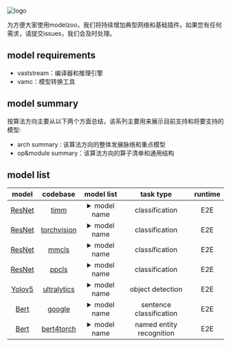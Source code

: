 ![logo](./images/logo.png)


为方便大家使用modelzoo，我们将持续增加典型网络和基础插件。如果您有任何需求，请提交issues，我们会及时处理。

## model requirements

- vaststream：编译器和推理引擎
- vamc：模型转换工具

## model summary

按算法方向主要从以下两个方面总结，该系列主要用来展示目前支持和将要支持的模型:

- arch summary : 该算法方向的整体发展脉络和重点模型
- op&module summary：该算法方向的算子清单和通用结构


## model list

|                       model                       |                                           codebase                                            |                                                                                                                                                                                                                                                                                                                                                                                                                model list                                                                                                                                                                                                                                                                                                                                                                                                                |        task type         | runtime |
| :-----------------------------------------------: | :-------------------------------------------------------------------------------------------: | :--------------------------------------------------------------------------------------------------------------------------------------------------------------------------------------------------------------------------------------------------------------------------------------------------------------------------------------------------------------------------------------------------------------------------------------------------------------------------------------------------------------------------------------------------------------------------------------------------------------------------------------------------------------------------------------------------------------------------------------------------------------------------------------------------------------------------------------: | :----------------------: | :-----: |
|    [ResNet](./classification/resnet/README.md)    |  [timm](https://github.com/rwightman/pytorch-image-models/blob/v0.6.5/timm/models/resnet.py)  | <details> <summary>model name</summary><ul><li align="left">resnet18</li><li align="left">resnet26</li><li align="left">resnet34</li><li align="left">resnet50</li><li align="left">resnet101</li><li align="left">resnet152</li><li align="left">gluon_resnet18_v1b</li><li align="left">gluon_resnet34_v1b</li><li align="left">gluon_resnet50_v1b</li><li align="left">gluon_resnet50_v1c</li><li align="left">gluon_resnet50_v1d</li><li align="left">gluon_resnet50_v1s</li><li align="left">gluon_resnet101_v1b</li><li align="left">gluon_resnet101_v1c</li><li align="left">gluon_resnet101_v1d</li><li align="left">gluon_resnet101_v1s</li><li align="left">gluon_resnet152_v1b</li><li align="left">gluon_resnet152_v1c</li><li align="left">gluon_resnet152_v1d</li><li align="left">gluon_resnet152_v1s</li></ul></details> |      classification      |   E2E   |
|    [ResNet](./classification/resnet/README.md)    |   [torchvision](https://github.com/pytorch/vision/blob/v0.9.0/torchvision/models/resnet.py)   |                                                                                                                                                                                                                                                                                                            <details> <summary>model name</summary><ul><li align="left">resnet18</li><li align="left">resnet34</li><li align="left">resnet50</li><li align="left">resnet101</li><li align="left">resnet152</li></ul></details>                                                                                                                                                                                                                                                                                                            |      classification      |   E2E   |
|    [ResNet](./classification/resnet/README.md)    | [mmcls](https://github.com/open-mmlab/mmclassification/blob/v0.23.2/configs/resnet/README.md) |                                                                                                                                                                                                                                                                                                            <details> <summary>model name</summary><ul><li align="left">resnet18</li><li align="left">resnet34</li><li align="left">resnet50</li><li align="left">resnet101</li><li align="left">resnet152</li></ul></details>                                                                                                                                                                                                                                                                                                            |      classification      |   E2E   |
|    [ResNet](./classification/resnet/README.md)    |  [ppcls](https://github.com/PaddlePaddle/PaddleClas/blob/v2.4.0/docs/zh_CN/models/ResNet.md)  |                                                                                                                             <details> <summary>model name</summary><ul><li align="left">resnet18</li><li align="left">resnet18_vd</li><li align="left">resnet34</li><li align="left">resnet34_vd</li><li align="left">resnet34_vd_ssld</li><li align="left">resnet50</li><li align="left">resnet50_vc</li><li align="left">resnet50_vd</li><li align="left">resnet50_vd_ssld</li><li align="left">resnet101</li><li align="left">resnet101_vd</li><li align="left">resnet101_vd_ssld</li><li align="left">resnet152</li><li align="left">resnet152_vd</li><li align="left">resnet200_vd</li></ul></details>                                                                                                                              |      classification      |   E2E   |
|           [Yolov5](./detection/yolov5)            |                [ultralytics](https://github.com/ultralytics/yolov5/tree/v6.1)                 |                                                                                                                                                                                                                                    <details> <summary>model name</summary><ul><li align="left">yolov5n</li><li align="left">yolov5n6</li><li align="left">yolov5s</li><li align="left">yolov5s6</li><li align="left">yolov5m</li><li align="left">yolov5m6</li><li align="left">yolov5l</li><li align="left">yolov5l6</li><li align="left">yolov5x</li><li align="left">yolov5x6</li></ul></details>                                                                                                                                                                                                                                     |     object detection     |   E2E   |
| [Bert](./sentence_classification/bert/README.md)  |                       [google](https://github.com/google-research/bert)                       |                                                                                                                                                                                                                                                                                                                                                                      <details> <summary>model name</summary><ul><li align="left">bert-base-mrpc</li></ul></details>                                                                                                                                                                                                                                                                                                                                                                      | sentence classification  |   E2E   |
| [Bert](./named_entity_recognition/bert/README.md) |                    [bert4torch](https://github.com/Tongjilibo/bert4torch)                     |                                                                                                                                                                                                                                                                                                                                                                      <details> <summary>model name</summary><ul><li align="left">bert-base-ner</li></ul></details>                                                                                                                                                                                                                                                                                                                                                                       | named entity recognition |   E2E   |